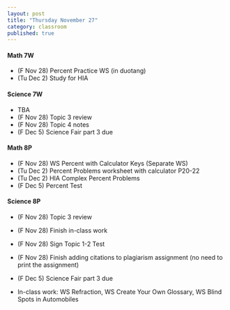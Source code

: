 ```yaml
---
layout: post
title: "Thursday November 27"
category: classroom
published: true
---
```



#### Math 7W
* (F Nov 28) Percent Practice WS (in duotang)
* (Tu Dec 2) Study for HIA

#### Science 7W
* TBA
* (F Nov 28) Topic 3 review
* (F Nov 28) Topic 4 notes
* (F Dec 5) Science Fair part 3 due

#### Math 8P
* (F Nov 28) WS Percent with Calculator Keys (Separate WS)
* (Tu Dec 2) Percent Problems worksheet with calculator P20-22
* (Tu Dec 2) HIA Complex Percent Problems
* (F Dec 5) Percent Test

#### Science 8P
* (F Nov 28) Topic 3 review
* (F Nov 28) Finish in-class work
* (F Nov 28) Sign Topic 1-2 Test
* (F Nov 28) Finish adding citations to plagiarism assignment (no need to print the assignment)
* (F Dec 5) Science Fair part 3 due

* In-class work: WS Refraction, WS Create Your Own Glossary, WS Blind Spots in Automobiles
